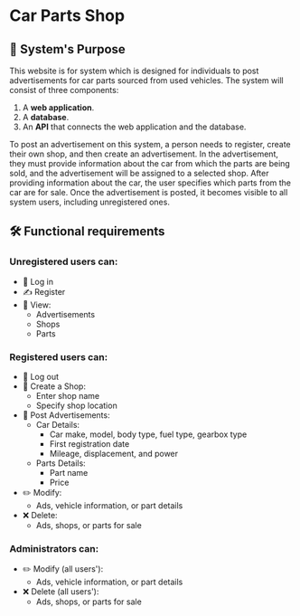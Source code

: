 # Car Parts Shop

## 📜 System's Purpose
This website is for system which is designed for individuals to post advertisements for car parts sourced from used vehicles. The system will consist of three components:
1. A **web application**.  
2. A **database**.  
3. An **API** that connects the web application and the database.

To post an advertisement on this system, a person needs to register, create their own shop, and then create an advertisement. In the advertisement, they must provide information about the car from which the parts are being sold, and the advertisement will be assigned to a selected shop. After providing information about the car, the user specifies which parts from the car are for sale. Once the advertisement is posted, it becomes visible to all system users, including unregistered ones.

## 🛠 Functional requirements
### Unregistered users can:
- 🔑 Log in
- ✍️ Register
- 👀 View:
  - Advertisements
  - Shops
  - Parts

### Registered users can:
- 🚪 Log out
- 🏪 Create a Shop:
  - Enter shop name
  - Specify shop location
- 📣 Post Advertisements:
  - Car Details:
    - Car make, model, body type, fuel type, gearbox type
    - First registration date
    - Mileage, displacement, and power
  - Parts Details:
    - Part name
    - Price
- ✏️ Modify:
  - Ads, vehicle information, or part details
- ❌ Delete:
  - Ads, shops, or parts for sale

### Administrators can:
- ✏️ Modify (all users'):
  - Ads, vehicle information, or part details
- ❌ Delete (all users'):
  - Ads, shops, or parts for sale
